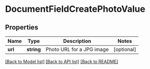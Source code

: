 # DocumentFieldCreatePhotoValue

## Properties
Name | Type | Description | Notes
------------ | ------------- | ------------- | -------------
**url** | **string** | Photo URL for a JPG image | [optional] 

[[Back to Model list]](../README.md#documentation-for-models) [[Back to API list]](../README.md#documentation-for-api-endpoints) [[Back to README]](../README.md)


